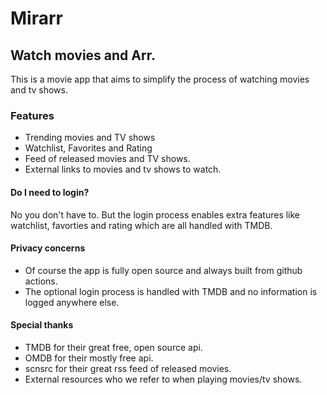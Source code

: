 # Mirarr


## Watch movies and Arr.

This is a movie app that aims to simplify the process of watching movies and tv shows.

### Features
- Trending movies and TV shows
- Watchlist, Favorites and Rating
- Feed of released movies and TV shows.
- External links to movies and tv shows to watch.

#### Do I need to login?
No you don't have to. But the login process enables extra features like watchlist, favorties and rating which are all handled with TMDB.


#### Privacy concerns
- Of course the app is fully open source and always built from github actions.
- The optional login process is handled with TMDB and no information is logged anywhere else.


#### Special thanks
- TMDB for their great free, open source api.
- OMDB for their mostly free api.
- scnsrc for their great rss feed of released movies. 
- External resources who we refer to when playing movies/tv shows.